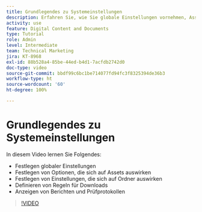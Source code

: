```yaml
---
title: Grundlegendes zu Systemeinstellungen
description: Erfahren Sie, wie Sie globale Einstellungen vornehmen, Asset-Optionen festlegen, Ordnereinstellungen einrichten, Download-Regeln definieren und Berichte und Prüfprotokolle in [!UICONTROL Workfront DAM] anzeigen können.
activity: use
feature: Digital Content and Documents
type: Tutorial
role: Admin
level: Intermediate
team: Technical Marketing
jira: KT-8968
exl-id: 88b528a4-85be-44ed-b4d1-7acfdb2742d0
doc-type: video
source-git-commit: bbdf99c6bc1be714077fd94fc3f8325394de36b3
workflow-type: ht
source-wordcount: '60'
ht-degree: 100%

---
```


# Grundlegendes zu Systemeinstellungen

In diesem Video lernen Sie Folgendes:

* Festlegen globaler Einstellungen
* Festlegen von Optionen, die sich auf Assets auswirken
* Festlegen von Einstellungen, die sich auf Ordner auswirken
* Definieren von Regeln für Downloads
* Anzeigen von Berichten und Prüfprotokollen

>[!VIDEO](https://video.tv.adobe.com/v/335231/?quality=12&learn=on&enablevpops=1)
